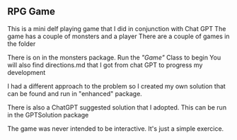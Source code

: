 ## RPG Game

This is a mini delf playing game that I did in conjunction with Chat GPT
The game has a couple of monsters and a player
There are a couple of games in the folder

There is on in the monsters package. Run the *"Game"* Class to begin
You will also find directions.md that I got from chat GPT to progress my development

I had a different approach to the problem so I created my own solution that can be found and run in "enhanced" package.

There is also a ChatGPT suggested solution that I adopted. This can be run in the GPTSolution package

The game was never intended to be interactive. It's just a simple exercice.